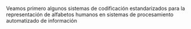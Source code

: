 Veamos primero algunos sistemas de codificación estandarizados para la representación de alfabetos humanos en sistemas de procesamiento automatizado de información